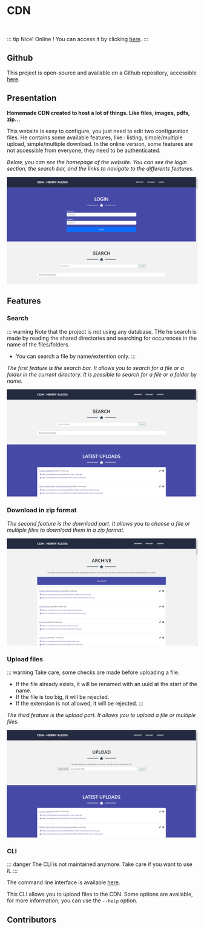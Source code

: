 <script setup>
import { VPTeamMembers } from 'vitepress/theme'

const additionalsMembers = [
	{
        avatar: 'https://github.com/Vladimir9595.png',
        name: 'Vladimir Sacchetto',
        title: 'Contributor',
        links: [
          { icon: 'github', link: 'https://github.com/Vladimir9595' }
        ]
	}
]

const members = [
	...additionalsMembers,
  {
		avatar: "https://github.com/AlxisHenry.png",
		name: "Alexis Henry",
		title: "Contributor",
		links: [
			{ icon: "github", link: "https://github.com/Alxishenry" },
			{
				icon: "linkedin",
				link: "https://www.linkedin.com/in/alexishenry03",
			},
  	],
  },
];

</script>

# CDN <Badge type="tip" text="v1.2.3" />

<br>

::: tip Nice!
Online ! You can access it by clicking [here](https://cdn.alexishenry.eu).
:::

## Github

This project is open-source and available on a Github repository, accessible [here](https://github.com/AlxisHenry/cdn.alexishenry.eu).

## Presentation

**Homemade CDN created to host a lot of things. Like files, images, pdfs, zip...**

This website is easy to configure, you just need to edit two configuration files. He contains some available features, like : listing, simple/multiple upload, simple/multiple download.
In the online version, some features are not accessible from everyone, they need to be authenticated.

*Below, you can see the homepage of the website. You can see the login section, the search bar, and the links to navigate to the differents features.*

![CDN Homepage](/static/cdn.png)

## Features

### Search

::: warning
Note that the project is not using any database. THe he search is made by reading the shared directories and searching for occurences in the name of the files/folders.
- You can search a file by name/extention only.
:::

*The first feature is the search bar. It allows you to search for a file or a folder in the current directory. It is possible to search for a file or a folder by name.*

![CDN Search feature](/static/cdn-feat-search.png)

### Download in zip format

*The second feature is the download part. It allows you to choose a file or multiple files to download them in a zip format.*

![CDN Download feature](/static/cdn-feat-download.png)

### Upload files

::: warning
Take care, some checks are made before uploading a file.
- If the file already exists, it will be renamed with an uuid at the start of the name.
- If the file is too big, it will be rejected.
- If the extension is not allowed, it will be rejected.
:::

*The third feature is the upload part. It allows you to upload a file or multiple files.*

![CDN Upload feature](/static/cdn-feat-upload.png)

### CLI

::: danger
The CLI is not maintained anymore. Take care if you want to use it.
:::

The command line interface is available [here](https://github.com/AlxisHenry/cdn.alexishenry.eu/tree/sync).

This CLI allows you to upload files to the CDN. Some options are available, for more information, you can use the `--help` option.

## Contributors

<VPTeamMembers size="medium" :members="members" />
